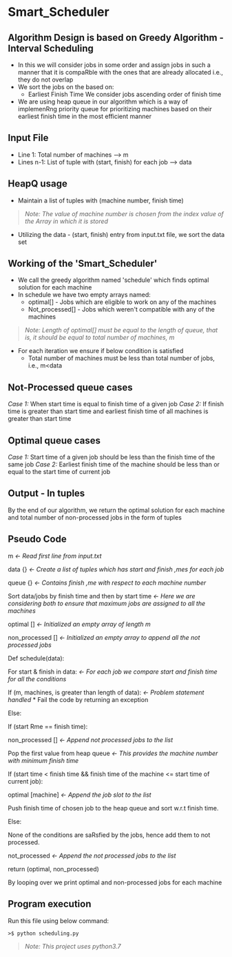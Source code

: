# Smart_Scheduler

## Algorithm Design is based on Greedy Algorithm - Interval Scheduling

* In this we will consider jobs in some order and assign jobs in such a manner that it is compaRble with the ones that are already allocated i.e., they do not overlap
* We sort the jobs on the based on:
    * Earliest Finish Time We consider jobs ascending order of finish time
* We are using heap queue in our algorithm which is a way of implemenRng priority queue for prioritizing machines based on their earliest finish time in the most efficient manner


## Input File

* Line 1: Total number of machines --> m
* Lines n-1: List of tuple with (start, finish) for each job --> data

## HeapQ usage

* Maintain a list of tuples with (machine number, finish time) 
> _Note: The value of machine number is chosen from the index value of the Array in which it is stored_
* Utilizing the data - (start, finish) entry from input.txt file, we sort the data set

## Working of the 'Smart_Scheduler'
* We call the greedy algorithm named 'schedule' which finds optimal solution for each machine
* In schedule we have two empty arrays named:
    * optimal[] - Jobs which are eligible to work on any of the machines
    * Not_processed[] - Jobs which weren't compatible with any of the machines
> _Note: Length of optimal[] must be equal to the length of queue, that is, it should be equal to total number of machines, m_
* For each iteration we ensure if below condition is satisfied
    * Total number of machines must be less than total number of jobs, i.e., m<data

## Not-Processed queue cases
_Case 1:_ When start time is equal to finish time of a given job
_Case 2:_ If finish time is greater than start time and earliest finish time of all machines is greater than start time

## Optimal queue cases
_Case 1:_ Start time of a given job should be less than the finish time of the same job
_Case 2:_ Earliest finish time of the machine should be less than or equal to the start time of current job 

## Output - In tuples
By the end of our algorithm, we return the optimal solution for each machine and total number of non-processed jobs in the form of tuples

## Pseudo Code
m _<- Read first line from input.txt_

data {} _<- Create a list of tuples which has start and finish ,mes for each job_

queue {} _<- Contains finish ,me with respect to each machine number_

Sort data/jobs by finish time and then by start time _<- Here we are considering both to ensure that maximum jobs are assigned to all the machines_

optimal [] _<- Initialized an empty array of length m_

non_processed [] _<- Initialized an empty array to append all the not processed jobs_

Def schedule(data):

For start & finish in data: _<- For each job we compare start and finish time for all the conditions_

If (m, machines, is greater than length of data): _<- Problem statement handled_
    * Fail the code by returning an exception

Else:

If (start Rme == finish time):

non_processed [] _<- Append not processed jobs to the list_

Pop the first value from heap queue _<- This provides the machine number with minimum finish time_ 

If (start time < finish time && finish time of the machine <= start time of current job):

optimal [machine] _<- Append the job slot to the list_

Push finish time of chosen job to the heap queue and sort w.r.t finish time.

Else:

None of the conditions are saRsfied by the jobs, hence add them to not processed.

not_processed _<- Append the not processed jobs to the list_

return (optimal, non_processed)

By looping over we print optimal and non-processed jobs for each machine

## Program execution

Run this file using below command:

    >$ python scheduling.py


> _Note: This project uses python3.7_
